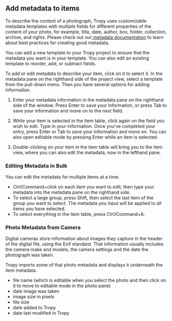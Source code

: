 ## Add metadata to items

To describe the content of a photograph, Tropy uses customizable metadata templates with multiple fields for different properties of the content of your photo, for example, title, date, author, box, folder, collection, archive, and rights. Please check out our[ metadata documentation](//beginning/metadata.md) to learn about best practices for creating good metadata.

You can add a new template to your Tropy project to ensure that the metadata you want is in your template. You can also edit an existing template to reorder, add, or subtract fields.

To add or edit metadata to describe your item, click on it to select it. In the metadata pane on the righthand side of the project view, select a template from the pull-down menu. Then you have several options for adding information.

1. Enter your metadata information in the metadata pane on the righthand side of the window. Press Enter to save your information, or press Tab to save your information and move on to the next field.

2. While your item is selected in the item table, click again on the field you wish to edit. Type in your information. Once you’ve completed your entry, press Enter or Tab to save your information and move on. You can also open editable mode by pressing Enter while an item is selected.

3. Double-clicking on your item in the item table will bring you to the item view, where you can also edit the metadata, now in the lefthand pane.

### Editing Metadata in Bulk

You can edit the metadata for multiple items at a time.

* Ctrl/Command+click on each item you want to edit; then type your metadata into the metadata pane on the righthand side. 
* To select a large group, press Shift, then select the last item of the group you want to select. The metadata you input will be applied to all items you have selected.
* To select everything in the item table, press Ctrl/Command+A. 

### Photo Metadata from Camera

Digital cameras store information about images they capture in the header of the digital file, using the Exif standard. That information usually includes the camera make and models, the camera settings and the date the photograph was taken.

Tropy imports some of that photo metadata and displays it underneath the item metadata.

* file name \(which is editable when you select the photo and then click on it to move to editable mode in the photo pane\)
* date image was taken
* image size in pixels
* file size
* date added to Tropy
* date last modified in Tropy




